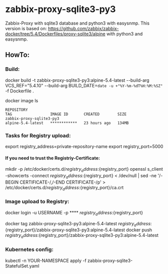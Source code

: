 # zabbix-proxy-sqlite3-py3
Zabbix-Proxy with sqlite3 database and python3 with easysnmp.
This version is based on:  https://github.com/zabbix/zabbix-docker/tree/5.4/Dockerfiles/proxy-sqlite3/alpine
    with python3 and easysnmp.

## HowTo:
### Build:
docker build -t zabbix-proxy-sqlite3-py3:alpine-5.4-latest --build-arg VCS_REF="5.4.10" --build-arg BUILD_DATE=`date -u +"%Y-%m-%dT%H:%M:%SZ"` -f Dockerfile .

docker image ls
```
REPOSITORY                                                                          TAG                 IMAGE ID       CREATED        SIZE
zabbix-proxy-sqlite3-py3                                                            alpine-5.4-latest   ************   23 hours ago   134MB
```

### Tasks for Registry upload:
export registry_address=private-repository-name
export registry_port=5000

#### If you need to trust the Registriy-Certificate:
mkdir -p /etc/docker/certs.d/${registry_address}:${registry_port}
openssl s_client -showcerts -connect ${registry_address}:${registry_port} < /dev/null | sed -ne '/-BEGIN CERTIFICATE-/,/-END CERTIFICATE-/p' > /etc/docker/certs.d/${registry_address}:${registry_port}/ca.crt

### Image upload to Registry:
docker login -u USERNAME -p **** ${registry_address}:${registry_port}

docker tag zabbix-proxy-sqlite3-py3:alpine-5.4-latest ${registry_address}:${registry_port}/zabbix-proxy-sqlite3-py3:alpine-5.4-latest
docker push ${registry_address}:${registry_port}/zabbix-proxy-sqlite3-py3:alpine-5.4-latest

### Kubernetes config:
kubectl -n YOUR-NAMESPACE apply -f zabbix-proxy-sqlite3-StatefulSet.yaml
